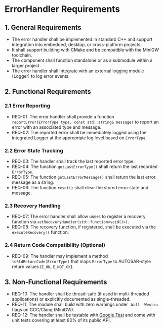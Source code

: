 
# ErrorHandler Requirements

## 1. General Requirements
- The error handler shall be implemented in standard C++ and support integration into embedded, desktop, or cross-platform projects.
- It shall support building with CMake and be compatible with the MiniGW toolchain.
- The component shall function standalone or as a submodule within a larger project.
- The error handler shall integrate with an external logging module (Logger) to log error events.

## 2. Functional Requirements

### 2.1 Error Reporting
- REQ-01: The error handler shall provide a function `reportError(ErrorType type, const std::string& message)` to report an error with an associated type and message.
- REQ-02: The reported error shall be immediately logged using the integrated Logger at the appropriate log level based on `ErrorType`.

### 2.2 Error State Tracking
- REQ-03: The handler shall track the last reported error type.
- REQ-04: The function `getLastErrorType()` shall return the last recorded `ErrorType`.
- REQ-05: The function `getLastErrorMessage()` shall return the last error message as a string.
- REQ-06: The function `reset()` shall clear the stored error state and message.

### 2.3 Recovery Handling
- REQ-07: The error handler shall allow users to register a recovery function via `setRecoveryHandler(std::function<void()>)`.
- REQ-08: The recovery function, if registered, shall be executed via the `executeRecovery()` function.

### 2.4 Return Code Compatibility (Optional)
- REQ-09: The handler may implement a method `toStdReturnCode(ErrorType)` that maps `ErrorType` to AUTOSAR-style return values (`E_OK`, `E_NOT_OK`).

## 3. Non-Functional Requirements
- REQ-10: The handler shall be thread-safe (if used in multi-threaded applications) or explicitly documented as single-threaded.
- REQ-11: The module shall build with zero warnings under `-Wall -Wextra` flags on GCC/Clang (MiniGW).
- REQ-12: The handler shall be testable with [Google Test](https://github.com/google/googletest) and come with unit tests covering at least 80% of its public API.
